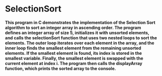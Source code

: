 # SelectionSort



#### This program in C demonstrates the implementation of the Selection Sort algorithm to sort an integer array in ascending order. The program defines an integer array of size 5, initializes it with unsorted elements, and calls the selectionSort function that uses two nested loops to sort the elements. The outer loop iterates over each element in the array, and the inner loop finds the smallest element from the remaining unsorted elements. If the smallest element is found, its index is stored in the smallest variable. Finally, the smallest element is swapped with the current element at index i. The program then calls the displayArray function, which prints the sorted array to the console. 
